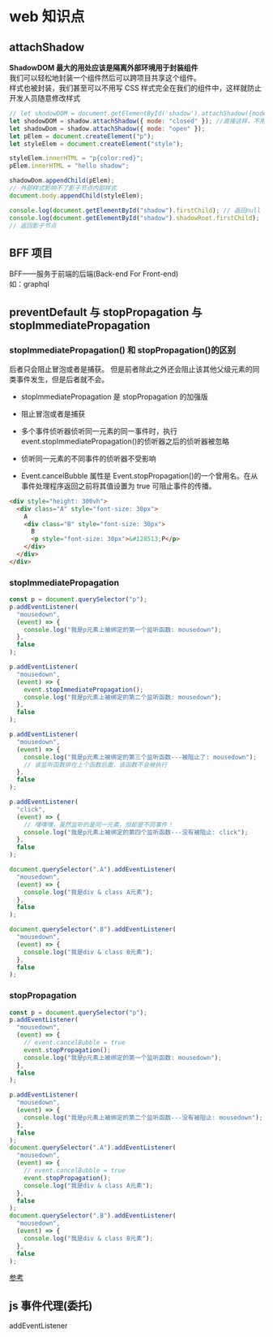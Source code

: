 # web 知识点

## attachShadow

**ShadowDOM 最大的用处应该是隔离外部环境用于封装组件**  
我们可以轻松地封装一个组件然后可以跨项目共享这个组件。  
样式也被封装，我们甚至可以不用写 CSS 样式完全在我们的组件中，这样就防止开发人员随意修改样式

```js
// let shodowDOM = document.getElementById('shadow').attachShadow({mode: "closed"});
let shodowDOM = shadow.attachShadow({ mode: "closed" }); //直接这样，不用getElementById居然也是可以的
let shadowDom = shadow.attachShadow({ mode: "open" });
let pElem = document.createElement("p");
let styleElem = document.createElement("style");

styleElem.innerHTML = "p{color:red}";
pElem.innerHTML = "hello shadow";

shadowDom.appendChild(pElem);
// 外部样式影响不了影子节点内部样式
document.body.appendChild(styleElem);

console.log(document.getElementById("shadow").firstChild); // 返回null
console.log(document.getElementById("shadow").shadowRoot.firstChild);
// 返回影子节点
```

## BFF 项目

BFF——服务于前端的后端(Back-end For Front-end)  
如：graphql

## preventDefault 与 stopPropagation 与 stopImmediatePropagation

### stopImmediatePropagation() 和 stopPropagation()的区别

后者只会阻止冒泡或者是捕获。 但是前者除此之外还会阻止该其他父级元素的同类事件发生，但是后者就不会。

- stopImmediatePropagation 是 stopPropagation 的加强版
- 阻止冒泡或者是捕获
- 多个事件侦听器侦听同一元素的同一事件时，执行 event.stopImmediatePropagation()的侦听器之后的侦听器被忽略
- 侦听同一元素的不同事件的侦听器不受影响

- Event.cancelBubble 属性是 Event.stopPropagation()的一个曾用名。在从事件处理程序返回之前将其值设置为 true 可阻止事件的传播。

```html
<div style="height: 300vh">
  <div class="A" style="font-size: 30px">
    A
    <div class="B" style="font-size: 30px">
      B
      <p style="font-size: 30px">&#128513;P</p>
    </div>
  </div>
</div>
```

### stopImmediatePropagation

```js
const p = document.querySelector("p");
p.addEventListener(
  "mousedown",
  (event) => {
    console.log("我是p元素上被绑定的第一个监听函数: mousedown");
  },
  false
);

p.addEventListener(
  "mousedown",
  (event) => {
    event.stopImmediatePropagation();
    console.log("我是p元素上被绑定的第二个监听函数: mousedown");
  },
  false
);

p.addEventListener(
  "mousedown",
  (event) => {
    console.log("我是p元素上被绑定的第三个监听函数---被阻止了: mousedown");
    // 该监听函数排在上个函数后面，该函数不会被执行
  },
  false
);

p.addEventListener(
  "click",
  (event) => {
    // 嘿嘿嘿，虽然监听的是同一元素，但却是不同事件！
    console.log("我是p元素上被绑定的第四个监听函数---没有被阻止: click");
  },
  false
);

document.querySelector(".A").addEventListener(
  "mousedown",
  (event) => {
    console.log("我是div & class A元素");
  },
  false
);

document.querySelector(".B").addEventListener(
  "mousedown",
  (event) => {
    console.log("我是div & class B元素");
  },
  false
);
```

### stopPropagation

```js
const p = document.querySelector("p");
p.addEventListener(
  "mousedown",
  (event) => {
    // event.cancelBubble = true
    event.stopPropagation();
    console.log("我是p元素上被绑定的第一个监听函数: mousedown");
  },
  false
);

p.addEventListener(
  "mousedown",
  (event) => {
    console.log("我是p元素上被绑定的第二个监听函数---没有被阻止: mousedown");
  },
  false
);
document.querySelector(".A").addEventListener(
  "mousedown",
  (event) => {
    // event.cancelBubble = true
    event.stopPropagation();
    console.log("我是div & class A元素");
  },
  false
);
document.querySelector(".B").addEventListener(
  "mousedown",
  (event) => {
    console.log("我是div & class B元素");
  },
  false
);
```

[参考](https://zhuanlan.zhihu.com/p/389150328)

## js 事件代理(委托)

addEventListener
